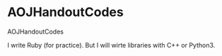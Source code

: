 # AOJHandoutCodes
AOJHandoutCodes

I write Ruby (for practice).
But I will wirte libraries with C++ or Python3.